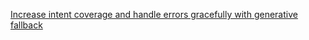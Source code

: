 [Increase intent coverage and handle errors gracefully with generative fallback](https://codelabs.developers.google.com/codelabs/dialogflow-generative-fallback#9)

